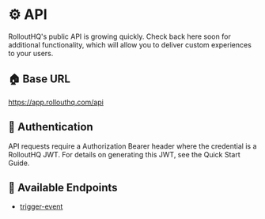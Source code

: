# ⚙️ API

RolloutHQ's public API is growing quickly. Check back here soon for additional functionality, which will allow you to deliver custom experiences to your users.

## 🏠 Base URL
https://app.rollouthq.com/api


## 🔐 Authentication

API requests require a Authorization Bearer header where the credential is a RolloutHQ JWT. For details on generating this JWT, see the Quick Start Guide.


## 📝 Available Endpoints

- [trigger-event](https://github.com/RolloutHQ/rollout-hq-docs/blob/main/api/trigger-event.md)
